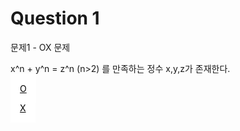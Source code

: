 # Question 1
문제1 - OX 문제

x^n + y^n = z^n (n>2) 를 만족하는 정수 x,y,z가 존재한다.

<p><a href="https://github.com/Seoha101109/test/blob/main/Question1_O.md" title="O" target="_blank" style="background: #ffffff; color: #000000; border: 15px solid #ffffff;" class="ui_v5-button-component ui_v5-button-small ui_v5-button-primary" rel="noreferrer noopener"> O </a></p>
<p><a href="https://github.com/Seoha101109/test/blob/main/Question1_X.md" title="X" target="_blank" style="background: #ffffff; color: #000000; border: 15px solid #ffffff;" class="ui_v5-button-component ui_v5-button-small ui_v5-button-primary" rel="noreferrer noopener"> X </a></p>
